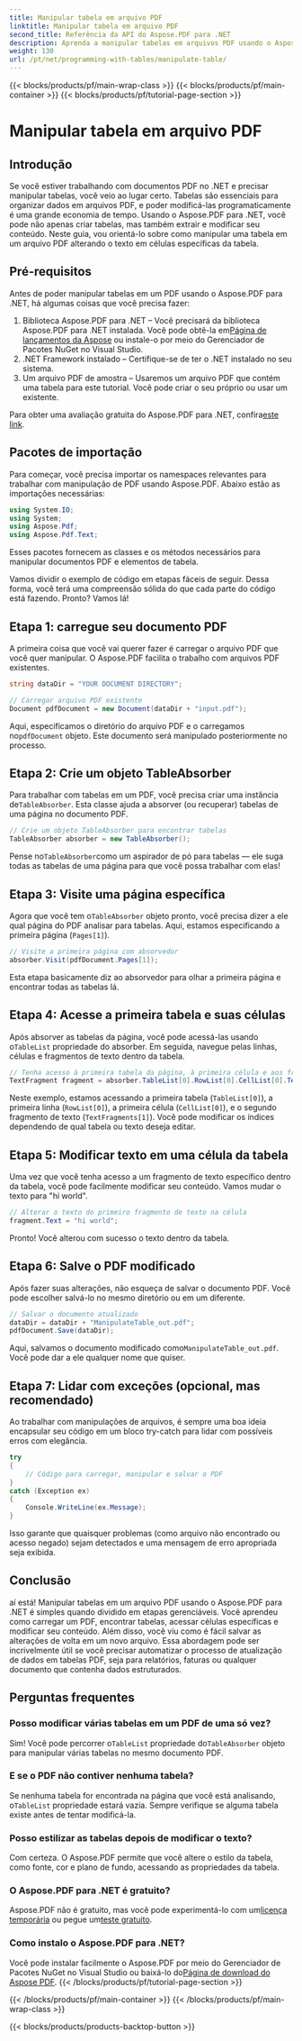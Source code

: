 ```yaml
---
title: Manipular tabela em arquivo PDF
linktitle: Manipular tabela em arquivo PDF
second_title: Referência da API do Aspose.PDF para .NET
description: Aprenda a manipular tabelas em arquivos PDF usando o Aspose.PDF para .NET com um tutorial passo a passo, incluindo exemplos de código e práticas recomendadas.
weight: 130
url: /pt/net/programming-with-tables/manipulate-table/
---
```


{{< blocks/products/pf/main-wrap-class >}}
{{< blocks/products/pf/main-container >}}
{{< blocks/products/pf/tutorial-page-section >}}

# Manipular tabela em arquivo PDF

## Introdução

Se você estiver trabalhando com documentos PDF no .NET e precisar manipular tabelas, você veio ao lugar certo. Tabelas são essenciais para organizar dados em arquivos PDF, e poder modificá-las programaticamente é uma grande economia de tempo. Usando o Aspose.PDF para .NET, você pode não apenas criar tabelas, mas também extrair e modificar seu conteúdo. Neste guia, vou orientá-lo sobre como manipular uma tabela em um arquivo PDF alterando o texto em células específicas da tabela.

## Pré-requisitos

Antes de poder manipular tabelas em um PDF usando o Aspose.PDF para .NET, há algumas coisas que você precisa fazer:

1.  Biblioteca Aspose.PDF para .NET – Você precisará da biblioteca Aspose.PDF para .NET instalada. Você pode obtê-la em[Página de lançamentos da Aspose](https://releases.aspose.com/pdf/net/) ou instale-o por meio do Gerenciador de Pacotes NuGet no Visual Studio.
2. .NET Framework instalado – Certifique-se de ter o .NET instalado no seu sistema.
3. Um arquivo PDF de amostra – Usaremos um arquivo PDF que contém uma tabela para este tutorial. Você pode criar o seu próprio ou usar um existente.

 Para obter uma avaliação gratuita do Aspose.PDF para .NET, confira[este link](https://releases.aspose.com/).

## Pacotes de importação

Para começar, você precisa importar os namespaces relevantes para trabalhar com manipulação de PDF usando Aspose.PDF. Abaixo estão as importações necessárias:

```csharp
using System.IO;
using System;
using Aspose.Pdf;
using Aspose.Pdf.Text;
```

Esses pacotes fornecem as classes e os métodos necessários para manipular documentos PDF e elementos de tabela.

Vamos dividir o exemplo de código em etapas fáceis de seguir. Dessa forma, você terá uma compreensão sólida do que cada parte do código está fazendo. Pronto? Vamos lá!

## Etapa 1: carregue seu documento PDF

A primeira coisa que você vai querer fazer é carregar o arquivo PDF que você quer manipular. O Aspose.PDF facilita o trabalho com arquivos PDF existentes.

```csharp
string dataDir = "YOUR DOCUMENT DIRECTORY";

// Carregar arquivo PDF existente
Document pdfDocument = new Document(dataDir + "input.pdf");
```

 Aqui, especificamos o diretório do arquivo PDF e o carregamos no`pdfDocument` objeto. Este documento será manipulado posteriormente no processo.

## Etapa 2: Crie um objeto TableAbsorber

 Para trabalhar com tabelas em um PDF, você precisa criar uma instância de`TableAbsorber`. Esta classe ajuda a absorver (ou recuperar) tabelas de uma página no documento PDF.

```csharp
// Crie um objeto TableAbsorber para encontrar tabelas
TableAbsorber absorber = new TableAbsorber();
```

 Pense no`TableAbsorber`como um aspirador de pó para tabelas — ele suga todas as tabelas de uma página para que você possa trabalhar com elas!

## Etapa 3: Visite uma página específica

 Agora que você tem o`TableAbsorber` objeto pronto, você precisa dizer a ele qual página do PDF analisar para tabelas. Aqui, estamos especificando a primeira página (`Pages[1]`).

```csharp
// Visite a primeira página com absorvedor
absorber.Visit(pdfDocument.Pages[1]);
```

Esta etapa basicamente diz ao absorvedor para olhar a primeira página e encontrar todas as tabelas lá.

## Etapa 4: Acesse a primeira tabela e suas células

 Após absorver as tabelas da página, você pode acessá-las usando o`TableList` propriedade do absorber. Em seguida, navegue pelas linhas, células e fragmentos de texto dentro da tabela.

```csharp
// Tenha acesso à primeira tabela da página, à primeira célula e aos fragmentos de texto nela contidos
TextFragment fragment = absorber.TableList[0].RowList[0].CellList[0].TextFragments[1];
```

Neste exemplo, estamos acessando a primeira tabela (`TableList[0]`), a primeira linha (`RowList[0]`), a primeira célula (`CellList[0]`), e o segundo fragmento de texto (`TextFragments[1]`). Você pode modificar os índices dependendo de qual tabela ou texto deseja editar.

## Etapa 5: Modificar texto em uma célula da tabela

Uma vez que você tenha acesso a um fragmento de texto específico dentro da tabela, você pode facilmente modificar seu conteúdo. Vamos mudar o texto para "hi world".

```csharp
// Alterar o texto do primeiro fragmento de texto na célula
fragment.Text = "hi world";
```

Pronto! Você alterou com sucesso o texto dentro da tabela.

## Etapa 6: Salve o PDF modificado

Após fazer suas alterações, não esqueça de salvar o documento PDF. Você pode escolher salvá-lo no mesmo diretório ou em um diferente.

```csharp
// Salvar o documento atualizado
dataDir = dataDir + "ManipulateTable_out.pdf";
pdfDocument.Save(dataDir);
```

 Aqui, salvamos o documento modificado como`ManipulateTable_out.pdf`. Você pode dar a ele qualquer nome que quiser.

## Etapa 7: Lidar com exceções (opcional, mas recomendado)

Ao trabalhar com manipulações de arquivos, é sempre uma boa ideia encapsular seu código em um bloco try-catch para lidar com possíveis erros com elegância.

```csharp
try
{
    // Código para carregar, manipular e salvar o PDF
}
catch (Exception ex)
{
    Console.WriteLine(ex.Message);
}
```

Isso garante que quaisquer problemas (como arquivo não encontrado ou acesso negado) sejam detectados e uma mensagem de erro apropriada seja exibida.

## Conclusão

aí está! Manipular tabelas em um arquivo PDF usando o Aspose.PDF para .NET é simples quando dividido em etapas gerenciáveis. Você aprendeu como carregar um PDF, encontrar tabelas, acessar células específicas e modificar seu conteúdo. Além disso, você viu como é fácil salvar as alterações de volta em um novo arquivo. Essa abordagem pode ser incrivelmente útil se você precisar automatizar o processo de atualização de dados em tabelas PDF, seja para relatórios, faturas ou qualquer documento que contenha dados estruturados.

## Perguntas frequentes

### Posso modificar várias tabelas em um PDF de uma só vez?  
 Sim! Você pode percorrer o`TableList` propriedade do`TableAbsorber` objeto para manipular várias tabelas no mesmo documento PDF.

### E se o PDF não contiver nenhuma tabela?  
 Se nenhuma tabela for encontrada na página que você está analisando, o`TableList` propriedade estará vazia. Sempre verifique se alguma tabela existe antes de tentar modificá-la.

### Posso estilizar as tabelas depois de modificar o texto?  
Com certeza. O Aspose.PDF permite que você altere o estilo da tabela, como fonte, cor e plano de fundo, acessando as propriedades da tabela.

### O Aspose.PDF para .NET é gratuito?  
 Aspose.PDF não é gratuito, mas você pode experimentá-lo com um[licença temporária](https://purchase.aspose.com/temporary-license/) ou pegue um[teste gratuito](https://releases.aspose.com/).

### Como instalo o Aspose.PDF para .NET?  
 Você pode instalar facilmente o Aspose.PDF por meio do Gerenciador de Pacotes NuGet no Visual Studio ou baixá-lo do[Página de download do Aspose PDF](https://releases.aspose.com/pdf/net/).
{{< /blocks/products/pf/tutorial-page-section >}}

{{< /blocks/products/pf/main-container >}}
{{< /blocks/products/pf/main-wrap-class >}}

{{< blocks/products/products-backtop-button >}}
